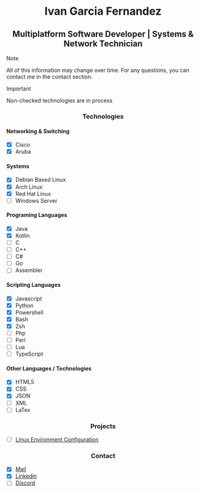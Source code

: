 <h1 align="center"> Ivan Garcia Fernandez </h1>
<h2 align="center"> Multiplatform Software Developer | Systems & Network Technician </h2>

> [!NOTE]
> All of this information may change over time. For any questions, you can contact me in the contact section.

> [!IMPORTANT]
> Non-checked technologies are in process

<h3 align="center"> Technologies </h3>
<h4> Networking & Switching </h4>

- [x] Cisco
- [x] Aruba
      
<h4> Systems </h4>

- [x] Debian Based Linux
- [x] Arch Linux
- [X] Red Hat Linux
- [ ] Windows Server
      
<h4> Programing Languages </h4>

- [x] Java
- [x] Kotlin
- [ ] C
- [ ] C++
- [ ] C#
- [ ] Go
- [ ] Assembler 

<h4> Scripting Languages </h4>

- [x] Javascript
- [x] Python
- [x] Powershell
- [x] Bash
- [X] Zsh
- [ ] Php
- [ ] Perl
- [ ] Lua
- [ ] TypeScript

<h4> Other Languages / Technologies </h4>

- [x] HTML5
- [x] CSS
- [x] JSON
- [ ] XML
- [ ] LaTex
      
<h3 align="center"> Projects </h3>

- [ ] [Linux Environment Configuration](https://github.com/iv4n9f/essw0000cf)

<h3 align="center"> Contact </h3>

- [x] [Mail](mailto:iv4n9f@gmail.com)
- [x] [Linkedin](https://www.linkedin.com/in/iv4n9f/)
- [ ] [Discord](https://discord.com/users/iv4n9f)
